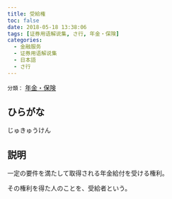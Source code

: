 ```yaml
---
title: 受給権
toc: false
date: 2018-05-18 13:38:06
tags: [证券用语解说集, さ行, 年金・保険]
categories:
  - 金融服务
  - 证券用语解说集
  - 日本語
  - さ行
---
```


`分類：` [年金・保険](/tags/年金・保険/)

## ひらがな

じゅきゅうけん

## 説明

一定の要件を満たして取得される年金給付を受ける権利。

その権利を得た人のことを、受給者という。

